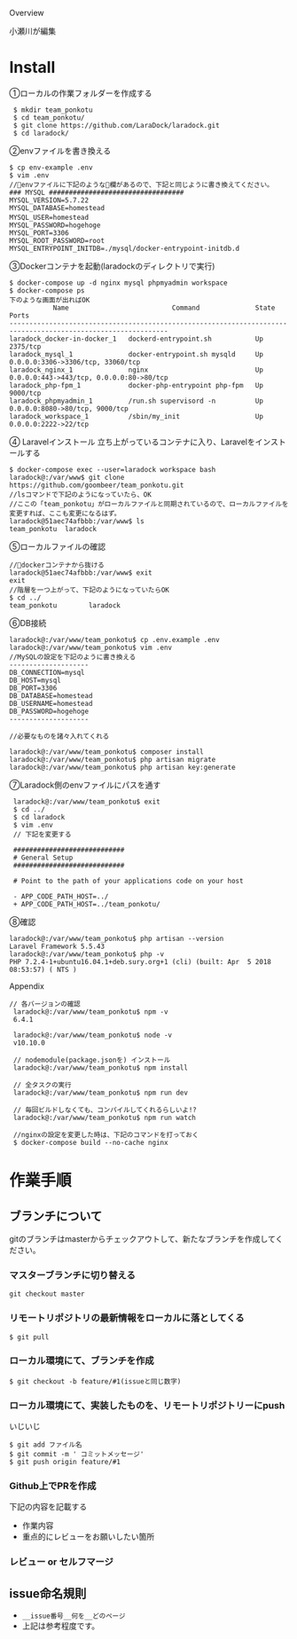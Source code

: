 
Overview

小瀬川が編集

# Install

①ローカルの作業フォルダーを作成する
```
 $ mkdir team_ponkotu
 $ cd team_ponkotu/
 $ git clone https://github.com/LaraDock/laradock.git
 $ cd laradock/
```

②envファイルを書き換える
```
$ cp env-example .env
$ vim .env 
//envファイルに下記のような欄があるので、下記と同じように書き換えてください。
### MYSQL ##################################
MYSQL_VERSION=5.7.22 
MYSQL_DATABASE=homestead 
MYSQL_USER=homestead　
MYSQL_PASSWORD=hogehoge
MYSQL_PORT=3306
MYSQL_ROOT_PASSWORD=root
MYSQL_ENTRYPOINT_INITDB=./mysql/docker-entrypoint-initdb.d
```

③Dockerコンテナを起動(laradockのディレクトリで実行)
```
$ docker-compose up -d nginx mysql phpmyadmin workspace
$ docker-compose ps
下のような画面が出ればOK
           Name                          Command              State                    Ports                  
--------------------------------------------------------------------------------------------------------------
laradock_docker-in-docker_1   dockerd-entrypoint.sh           Up      2375/tcp                                
laradock_mysql_1              docker-entrypoint.sh mysqld     Up      0.0.0.0:3306->3306/tcp, 33060/tcp       
laradock_nginx_1              nginx                           Up      0.0.0.0:443->443/tcp, 0.0.0.0:80->80/tcp
laradock_php-fpm_1            docker-php-entrypoint php-fpm   Up      9000/tcp                                
laradock_phpmyadmin_1         /run.sh supervisord -n          Up      0.0.0.0:8080->80/tcp, 9000/tcp          
laradock_workspace_1          /sbin/my_init                   Up      0.0.0.0:2222->22/tcp      
```

④ Laravelインストール
立ち上がっているコンテナに入り、Laravelをインストールする

```
$ docker-compose exec --user=laradock workspace bash
laradock@:/var/www$ git clone https://github.com/goombeer/team_ponkotu.git
//lsコマンドで下記のようになっていたら、OK
//ここの「team_ponkotu」がローカルファイルと同期されているので、ローカルファイルを変更すれば、ここも変更になるはず。
laradock@51aec74afbbb:/var/www$ ls
team_ponkotu  laradock
```

⑤ローカルファイルの確認
```
//dockerコンテナから抜ける
laradock@51aec74afbbb:/var/www$ exit
exit
//階層を一つ上がって、下記のようになっていたらOK
$ cd ../
team_ponkotu		laradock
```
⑥DB接続
```
laradock@:/var/www/team_ponkotu$ cp .env.example .env
laradock@:/var/www/team_ponkotu$ vim .env
//MySQLの設定を下記のように書き換える
--------------------
DB_CONNECTION=mysql
DB_HOST=mysql
DB_PORT=3306
DB_DATABASE=homestead
DB_USERNAME=homestead
DB_PASSWORD=hogehoge
--------------------

//必要なものを諸々入れてくれる

laradock@:/var/www/team_ponkotu$ composer install
laradock@:/var/www/team_ponkotu$ php artisan migrate
laradock@:/var/www/team_ponkotu$ php artisan key:generate
```

⑦Laradock側のenvファイルにパスを通す
```
 laradock@:/var/www/team_ponkotu$ exit
 $ cd ../
 $ cd laradock
 $ vim .env
 // 下記を変更する

 ############################
 # General Setup
 ############################
 
 # Point to the path of your applications code on your host
 
 - APP_CODE_PATH_HOST=../  
 + APP_CODE_PATH_HOST=../team_ponkotu/
```

⑧確認
```
laradock@:/var/www/team_ponkotu$ php artisan --version
Laravel Framework 5.5.43
laradock@:/var/www/team_ponkotu$ php -v
PHP 7.2.4-1+ubuntu16.04.1+deb.sury.org+1 (cli) (built: Apr  5 2018 08:53:57) ( NTS )
```

Appendix
```
// 各バージョンの確認
 laradock@:/var/www/team_ponkotu$ npm -v
 6.4.1
 
 laradock@:/var/www/team_ponkotu$ node -v
 v10.10.0
 
 // nodemodule(package.jsonを) インストール
 laradock@:/var/www/team_ponkotu$ npm install
 
 // 全タスクの実行
 laradock@:/var/www/team_ponkotu$ npm run dev
 
 // 毎回ビルドしなくても、コンパイルしてくれるらしいよ!?
 laradock@:/var/www/team_ponkotu$ npm run watch

 //nginxの設定を変更した時は、下記のコマンドを打っておく
 $ docker-compose build --no-cache nginx 
```

# 作業手順
## ブランチについて
gitのブランチはmasterからチェックアウトして、新たなブランチを作成してください。

### マスターブランチに切り替える
```
git checkout master
```

### リモートリポジトリの最新情報をローカルに落としてくる 
```
$ git pull
```

### ローカル環境にて、ブランチを作成
```
$ git checkout -b feature/#1(issueと同じ数字)
```

### ローカル環境にて、実装したものを、リモートリポジトリーにpush
いじいじ
```
$ git add ファイル名
$ git commit -m ' コミットメッセージ'
$ git push origin feature/#1
```
### Github上でPRを作成
下記の内容を記載する 
 - 作業内容
 - 重点的にレビューをお願いしたい箇所

### レビュー or セルフマージ

## issue命名規則
- `__issue番号__何を__どのページ`
- 上記は参考程度です。
